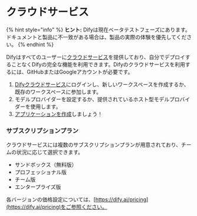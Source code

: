 # クラウドサービス

{% hint style="info" %}
**ヒント:** Difyは現在ベータテストフェーズにあります。ドキュメントと製品に不一致がある場合は、製品の実際の体験を優先してください。
{% endhint %}

Difyはすべてのユーザーに[クラウドサービス](http://cloud.dify.ai)を提供しており、自分でデプロイすることなくDifyの完全な機能を利用できます。Difyのクラウドサービスを利用するには、GitHubまたはGoogleアカウントが必要です。

1. [Difyクラウドサービス](https://cloud.dify.ai)にログインし、新しいワークスペースを作成するか、既存のワークスペースに参加します。
2. モデルプロバイダーを設定するか、提供されているホスト型モデルプロバイダーを使用します。
3. [アプリケーションを作成](../guides/application-orchestrate/creating-an-application.md)しましょう！

### サブスクリプションプラン

クラウドサービスには複数のサブスクリプションプランが用意されており、チームの状況に応じて選択できます。

* サンドボックス（無料版）
* プロフェッショナル版
* チーム版
* エンタープライズ版

各バージョンの価格設定については、[https://dify.ai/pricing](https://dify.ai/pricing)をご参照ください。